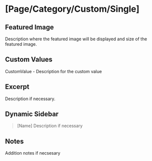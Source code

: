 # [Page/Category/Custom/Single]
## Featured Image

Description where the featured image will be displayed and size of the featured image.

## Custom Values
CustomValue - Description for the custom value

## Excerpt
Description if necessary.

## Dynamic Sidebar

> [Name] Description if necessary

## Notes

Addition notes if necsesary